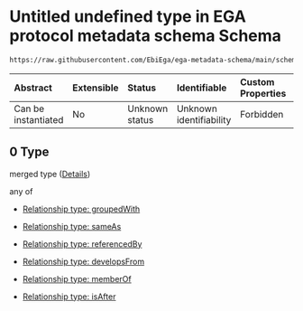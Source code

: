 # Untitled undefined type in EGA protocol metadata schema Schema

```txt
https://raw.githubusercontent.com/EbiEga/ega-metadata-schema/main/schemas/EGA.protocol.json#/properties/protocolRelationships/items/allOf/1/anyOf/2/allOf/0
```



| Abstract            | Extensible | Status         | Identifiable            | Custom Properties | Additional Properties | Access Restrictions | Defined In                                                                       |
| :------------------ | :--------- | :------------- | :---------------------- | :---------------- | :-------------------- | :------------------ | :------------------------------------------------------------------------------- |
| Can be instantiated | No         | Unknown status | Unknown identifiability | Forbidden         | Allowed               | none                | [EGA.protocol.json\*](../../../schemas/EGA.protocol.json "open original schema") |

## 0 Type

merged type ([Details](ega-9-properties-protocol-relationships-items-allof-relationship-constraints-for-a-protocol-anyof-relationships-of-external-accessions-and-urls-optional-ones-allof-0.md))

any of

*   [Relationship type: groupedWith](ega-4-definitions-relationship-type-groupedwith.md "check type definition")

*   [Relationship type: sameAs](ega-4-definitions-relationship-type-sameas.md "check type definition")

*   [Relationship type: referencedBy](ega-4-definitions-relationship-type-referencedby.md "check type definition")

*   [Relationship type: developsFrom](ega-4-definitions-relationship-type-developsfrom.md "check type definition")

*   [Relationship type: memberOf](ega-4-definitions-relationship-type-memberof.md "check type definition")

*   [Relationship type: isAfter](ega-4-definitions-relationship-type-isafter.md "check type definition")
